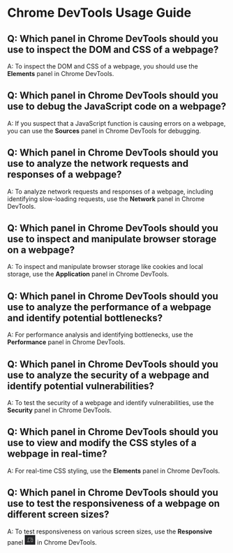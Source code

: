 # Chrome DevTools Usage Guide

## Q: Which panel in Chrome DevTools should you use to inspect the DOM and CSS of a webpage?
A: To inspect the DOM and CSS of a webpage, you should use the **Elements** panel in Chrome DevTools.

## Q: Which panel in Chrome DevTools should you use to debug the JavaScript code on a webpage?
A: If you suspect that a JavaScript function is causing errors on a webpage, you can use the **Sources** panel in Chrome DevTools for debugging.

## Q: Which panel in Chrome DevTools should you use to analyze the network requests and responses of a webpage?
A: To analyze network requests and responses of a webpage, including identifying slow-loading requests, use the **Network** panel in Chrome DevTools.

## Q: Which panel in Chrome DevTools should you use to inspect and manipulate browser storage on a webpage?
A: To inspect and manipulate browser storage like cookies and local storage, use the **Application** panel in Chrome DevTools.

## Q: Which panel in Chrome DevTools should you use to analyze the performance of a webpage and identify potential bottlenecks?
A: For performance analysis and identifying bottlenecks, use the **Performance** panel in Chrome DevTools.

## Q: Which panel in Chrome DevTools should you use to analyze the security of a webpage and identify potential vulnerabilities?
A: To test the security of a webpage and identify vulnerabilities, use the **Security** panel in Chrome DevTools.

## Q: Which panel in Chrome DevTools should you use to view and modify the CSS styles of a webpage in real-time?
A: For real-time CSS styling, use the **Elements** panel in Chrome DevTools.

## Q: Which panel in Chrome DevTools should you use to test the responsiveness of a webpage on different screen sizes?
A: To test responsiveness on various screen sizes, use the **Responsive** panel <img src="responsive.png" width="24" /> in Chrome DevTools.
